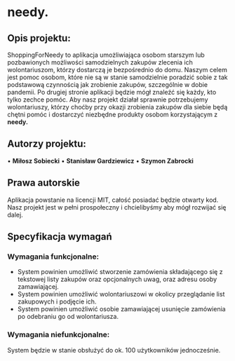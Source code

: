 # needy.

## Opis projektu:
  ShoppingForNeedy to aplikacja umożliwiająca osobom starszym lub pozbawionych możliwości samodzielnych zakupów zlecenia ich wolontariuszom, 
którzy dostarczą je bezpośrednio do domu. Naszym celem jest pomoc osobom, które nie są w stanie samodzielnie poradzić sobie z tak podstawową czynnością jak zrobienie zakupów, szczególnie w dobie pandemii. 
  Po drugiej stronie aplikacji będzie mógł znaleźć się każdy, kto tylko zechce pomóc. Aby nasz projekt działał sprawnie potrzebujemy wolontariuszy, którzy choćby przy okazji zrobienia zakupów dla siebie będą chętni pomóc i dostarczyć niezbędne produkty osobom korzystającym z **needy.** 


## Autorzy projektu: 
•	**Miłosz Sobiecki**
•	**Stanisław Gardziewicz**
•	**Szymon Zabrocki**

## Prawa autorskie
Aplikacja powstanie na licencji MIT, całość posiadać będzie otwarty kod. Nasz projekt jest w pełni prospołeczny i chcielibyśmy aby mógł rozwijać się dalej.

## Specyfikacja wymagań
### Wymagania funkcjonalne:
- System powinien umożliwić stworzenie zamówienia składającego się z tekstowej listy zakupów oraz opcjonalnych uwag, oraz adresu osoby zamawiającej. 
- System powinien umożliwić wolontariuszowi w okolicy przeglądanie list zakupowych i podjęcie ich.
- System powinien umożliwić osobie zamawiającej usunięcie zamówienia po odebraniu go od wolontariusza.

### Wymagania niefunkcjonalne:
System będzie w stanie obsłużyć do ok. 100 użytkowników jednocześnie.


